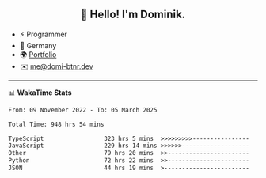 <h2 align="center">👋 Hello! I'm Dominik.</h2>

- ⚡ Programmer
- 📍 Germany
- 🌍 [Portfolio](https://domi-btnr.dev)
- ✉️ [me@domi-btnr.dev](mailto://me@domi-btnr.dev)

---
📊 **WakaTime Stats**
<!--START_SECTION:waka-->

```txt
From: 09 November 2022 - To: 05 March 2025

Total Time: 948 hrs 54 mins

TypeScript                 323 hrs 5 mins  >>>>>>>>>----------------   34.05 %
JavaScript                 229 hrs 14 mins >>>>>>-------------------   24.16 %
Other                      79 hrs 20 mins  >>-----------------------   08.36 %
Python                     72 hrs 22 mins  >>-----------------------   07.63 %
JSON                       44 hrs 19 mins  >------------------------   04.67 %
```

<!--END_SECTION:waka-->
